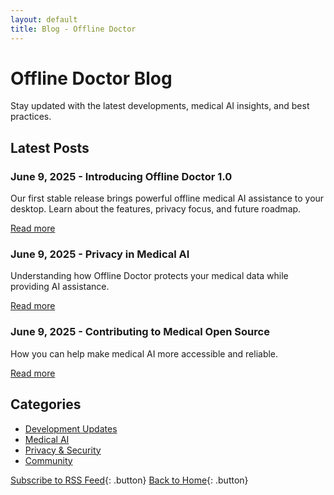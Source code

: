 ```yaml
---
layout: default
title: Blog - Offline Doctor
---
```


# Offline Doctor Blog

Stay updated with the latest developments, medical AI insights, and best practices.

## Latest Posts

### June 9, 2025 - Introducing Offline Doctor 1.0
Our first stable release brings powerful offline medical AI assistance to your desktop. Learn about the features, privacy focus, and future roadmap.

[Read more](./2025-06-09-introducing-offline-doctor.html)

### June 9, 2025 - Privacy in Medical AI
Understanding how Offline Doctor protects your medical data while providing AI assistance.

[Read more](./2025-06-09-privacy-in-medical-ai.html)

### June 9, 2025 - Contributing to Medical Open Source
How you can help make medical AI more accessible and reliable.

[Read more](./2025-06-09-contributing-to-medical-opensource.html)

## Categories

- [Development Updates](./category/development.html)
- [Medical AI](./category/medical-ai.html)
- [Privacy & Security](./category/privacy.html)
- [Community](./category/community.html)

[Subscribe to RSS Feed](./feed.xml){: .button} [Back to Home](../){: .button}
